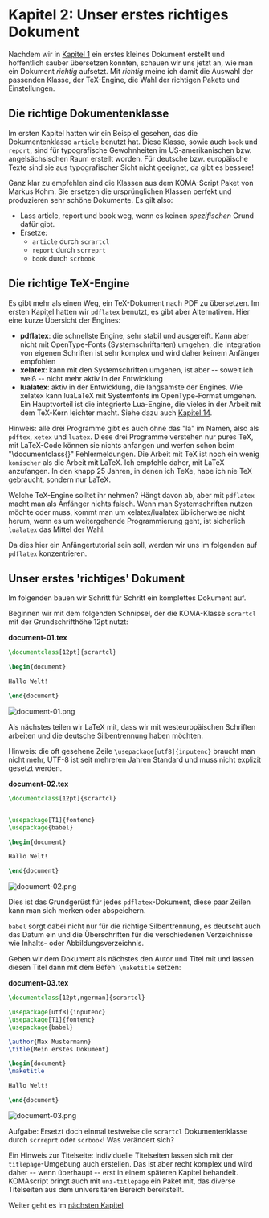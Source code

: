 # Kapitel 2: Unser erstes richtiges Dokument

Nachdem wir in [Kapitel 1](Readme.md) ein erstes kleines Dokument erstellt und hoffentlich sauber übersetzen konnten, schauen wir uns jetzt an, wie man ein Dokument _richtig_ aufsetzt. Mit _richtig_ meine ich damit die Auswahl der passenden Klasse, der TeX-Engine, die Wahl der richtigen Pakete und Einstellungen.

## Die richtige Dokumentenklasse

Im ersten Kapitel hatten wir ein Beispiel gesehen, das die Dokumentenklasse `article` benutzt hat. Diese Klasse, sowie auch `book` und `report`, sind für typografische Gewohnheiten im US-amerikanischen bzw. angelsächsischen Raum erstellt worden. Für deutsche bzw. europäische Texte sind sie aus typografischer Sicht nicht geeignet, da gibt es bessere!

Ganz klar zu empfehlen sind die Klassen aus dem KOMA-Script Paket von Markus Kohm. Sie ersetzen die ursprünglichen Klassen perfekt und produzieren sehr schöne Dokumente. Es gilt also:

* Lass article, report und book weg, wenn es keinen _spezifischen_ Grund dafür gibt.
* Ersetze:
	* `article` durch `scrartcl`
	* `report` durch  `scrreprt`
	* `book` durch `scrbook`

## Die richtige TeX-Engine

Es gibt mehr als einen Weg, ein TeX-Dokument nach PDF zu übersetzen. Im ersten Kapitel hatten wir  `pdflatex` benutzt, es gibt aber Alternativen. Hier eine kurze Übersicht der Engines:

* **pdflatex**: die schnellste Engine, sehr stabil und ausgereift. Kann aber nicht mit OpenType-Fonts (Systemschriftarten) umgehen, die Integration von eigenen Schriften ist sehr komplex und wird daher keinem Anfänger empfohlen
* **xelatex**: kann mit den Systemschriften umgehen, ist aber -- soweit ich weiß -- nicht mehr aktiv in der Entwicklung
* **lualatex**: aktiv in der Entwicklung, die langsamste der Engines. Wie xelatex kann luaLaTeX mit Systemfonts im OpenType-Format umgehen. Ein Hauptvorteil ist die integrierte Lua-Engine, die vieles in der Arbeit mit dem TeX-Kern leichter macht. Siehe dazu auch [Kapitel 14](Kapitel14.md).

Hinweis: alle drei Programme gibt es auch ohne das "la" im Namen, also als `pdftex`, `xetex` und `luatex`. Diese drei Programme verstehen nur pures TeX, mit LaTeX-Code können sie nichts anfangen und werfen schon beim "\documentclass{}" Fehlermeldungen. Die Arbeit mit TeX ist noch ein wenig `komischer` als die Arbeit mit LaTeX. Ich empfehle daher, mit LaTeX anzufangen. In den knapp 25 Jahren, in denen ich TeXe, habe ich nie TeX gebraucht, sondern nur LaTeX.

Welche TeX-Engine solltet ihr nehmen? Hängt davon ab, aber mit `pdflatex` macht man als Anfänger nichts falsch. Wenn man Systemschriften nutzen möchte oder muss, kommt man um xelatex/lualatex üblicherweise nicht herum, wenn es um weitergehende Programmierung geht, ist sicherlich `lualatex` das Mittel der Wahl.

Da dies hier ein Anfängertutorial sein soll, werden wir uns im folgenden auf `pdflatex` konzentrieren.

## Unser erstes 'richtiges' Dokument

Im folgenden bauen wir Schritt für Schritt ein komplettes Dokument auf.

Beginnen wir mit dem folgenden Schnipsel, der die KOMA-Klasse `scrartcl` mit der Grundschrifthöhe 12pt nutzt:

**document-01.tex**

```latex
\documentclass[12pt]{scrartcl}

\begin{document}

Hallo Welt!

\end{document}
```

![document-01.png](./code/document-01.png)

Als nächstes teilen wir LaTeX mit, dass wir mit westeuropäischen Schriften arbeiten und die deutsche Silbentrennung haben möchten.

Hinweis: die oft gesehene Zeile ``\usepackage[utf8]{inputenc}`` braucht man nicht mehr, UTF-8 ist seit mehreren Jahren Standard und muss nicht explizit gesetzt werden.

**document-02.tex**

```latex
\documentclass[12pt]{scrartcl}


\usepackage[T1]{fontenc}
\usepackage{babel}

\begin{document}

Hallo Welt!

\end{document}
```

![document-02.png](./code/document-02.png)

Dies ist das Grundgerüst für jedes `pdflatex`-Dokument, diese paar Zeilen kann man sich merken oder abspeichern.

`babel` sorgt dabei nicht nur für die richtige Silbentrennung, es deutscht auch das Datum ein und die Überschriften für die verschiedenen Verzeichnisse wie Inhalts- oder Abbildungsverzeichnis.

Geben wir dem Dokument als nächstes den Autor und Titel mit und lassen diesen Titel dann mit dem Befehl `\maketitle` setzen:

**document-03.tex**

```latex
\documentclass[12pt,ngerman]{scrartcl}

\usepackage[utf8]{inputenc}
\usepackage[T1]{fontenc}
\usepackage{babel}

\author{Max Mustermann}
\title{Mein erstes Dokument}

\begin{document}
\maketitle

Hallo Welt!

\end{document}
```

![document-03.png](./code/document-03.png)

Aufgabe: Ersetzt doch einmal testweise die `scrartcl` Dokumentenklasse durch `scrreprt` oder `scrbook`! Was verändert sich?

Ein Hinweis zur Titelseite: individuelle Titelseiten lassen sich mit der `titlepage`-Umgebung auch erstellen. Das ist aber recht komplex und wird daher -- wenn überhaupt -- erst in einem späteren Kapitel behandelt. KOMAscript bringt auch mit `uni-titlepage` ein Paket mit, das diverse Titelseiten aus dem universitären Bereich bereitstellt.

Weiter geht es im [nächsten Kapitel](Kapitel3.md)
